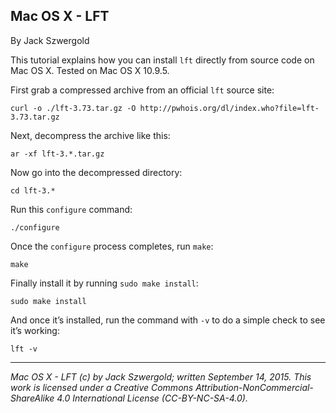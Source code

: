 ## Mac OS X - LFT

By Jack Szwergold

This tutorial explains how you can install `lft` directly from source code on Mac OS X. Tested on Mac OS X 10.9.5.

First grab a compressed archive from an official `lft` source site:

	curl -o ./lft-3.73.tar.gz -O http://pwhois.org/dl/index.who?file=lft-3.73.tar.gz

Next, decompress the archive like this:

	ar -xf lft-3.*.tar.gz

Now go into the decompressed directory:

	cd lft-3.*
	
Run this `configure` command:

	./configure

Once the `configure` process completes, run `make`:

	make

Finally install it by running `sudo make install`:

	sudo make install

And once it’s installed, run the command with `-v` to do a simple check to see it’s working:

	lft -v

***

*Mac OS X - LFT (c) by Jack Szwergold; written September 14, 2015. This work is licensed under a Creative Commons Attribution-NonCommercial-ShareAlike 4.0 International License (CC-BY-NC-SA-4.0).*